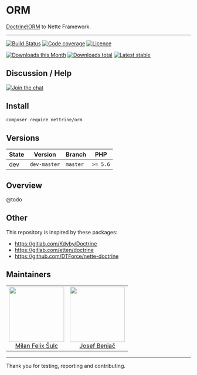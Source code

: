 # ORM

[Doctrine\ORM](http://docs.doctrine-project.org/projects/doctrine-orm/en/latest/) to Nette Framework.

-----

[![Build Status](https://img.shields.io/travis/nettrine/orm.svg?style=flat-square)](https://travis-ci.org/nettrine/orm)
[![Code coverage](https://img.shields.io/coveralls/nettrine/orm.svg?style=flat-square)](https://coveralls.io/r/nettrine/orm)
[![Licence](https://img.shields.io/packagist/l/nettrine/orm.svg?style=flat-square)](https://packagist.org/packages/nettrine/orm)

[![Downloads this Month](https://img.shields.io/packagist/dm/nettrine/orm.svg?style=flat-square)](https://packagist.org/packages/nettrine/orm)
[![Downloads total](https://img.shields.io/packagist/dt/nettrine/orm.svg?style=flat-square)](https://packagist.org/packages/nettrine/orm)
[![Latest stable](https://img.shields.io/packagist/v/nettrine/orm.svg?style=flat-square)](https://packagist.org/packages/nettrine/orm)

## Discussion / Help

[![Join the chat](https://img.shields.io/gitter/room/nettrine/nettrine.svg?style=flat-square)](https://gitter.im/nettrine/nettrine)

## Install

```sh
composer require nettrine/orm
```
## Versions

| State       | Version       | Branch   | PHP      |
|-------------|---------------|----------|----------|
| dev         | `dev-master`  | `master` | `>= 5.6` |

## Overview

@todo

## Other

This repository is inspired by these packages:

- https://gitlab.com/Kdyby/Doctrine
- https://gitlab.com/etten/doctrine
- https://github.com/DTForce/nette-doctrine

## Maintainers

<table>
  <tbody>
    <tr>
      <td align="center">
        <a href="https://github.com/f3l1x">
            <img width="150" height="150" src="https://avatars2.githubusercontent.com/u/538058?v=3&s=150">
        </a>
        </br>
        <a href="https://github.com/f3l1x">Milan Felix Šulc</a>
      </td>
      <td align="center">
        <a href="https://github.com/benijo">
            <img width="150" height="150" src="https://avatars3.githubusercontent.com/u/6731626?v=3&s=150">
        </a>
        </br>
        <a href="https://github.com/benijo">Josef Benjač</a>
      </td>
    </tr>
  <tbody>
</table>

-----

Thank you for testing, reporting and contributing.

